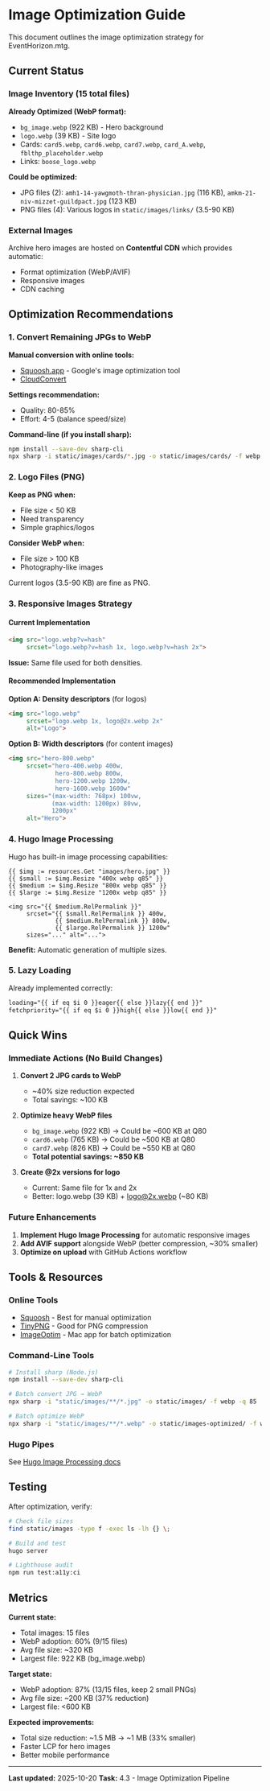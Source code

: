 # Image Optimization Guide

This document outlines the image optimization strategy for EventHorizon.mtg.

## Current Status

### Image Inventory (15 total files)

**Already Optimized (WebP format):**
- `bg_image.webp` (922 KB) - Hero background
- `logo.webp` (39 KB) - Site logo
- Cards: `card5.webp`, `card6.webp`, `card7.webp`, `card_A.webp`, `fblthp_placeholder.webp`
- Links: `boose_logo.webp`

**Could be optimized:**
- JPG files (2): `amh1-14-yawgmoth-thran-physician.jpg` (116 KB), `amkm-21-niv-mizzet-guildpact.jpg` (123 KB)
- PNG files (4): Various logos in `static/images/links/` (3.5-90 KB)

### External Images
Archive hero images are hosted on **Contentful CDN** which provides automatic:
- Format optimization (WebP/AVIF)
- Responsive images
- CDN caching

## Optimization Recommendations

### 1. Convert Remaining JPGs to WebP

**Manual conversion with online tools:**
- [Squoosh.app](https://squoosh.app/) - Google's image optimization tool
- [CloudConvert](https://cloudconvert.com/jpg-to-webp)

**Settings recommendation:**
- Quality: 80-85%
- Effort: 4-5 (balance speed/size)

**Command-line (if you install sharp):**
```bash
npm install --save-dev sharp-cli
npx sharp -i static/images/cards/*.jpg -o static/images/cards/ -f webp -q 85
```

### 2. Logo Files (PNG)

**Keep as PNG when:**
- File size < 50 KB
- Need transparency
- Simple graphics/logos

**Consider WebP when:**
- File size > 100 KB
- Photography-like images

Current logos (3.5-90 KB) are fine as PNG.

### 3. Responsive Images Strategy

#### Current Implementation
```html
<img src="logo.webp?v=hash"
     srcset="logo.webp?v=hash 1x, logo.webp?v=hash 2x">
```

**Issue:** Same file used for both densities.

#### Recommended Implementation

**Option A: Density descriptors** (for logos)
```html
<img src="logo.webp"
     srcset="logo.webp 1x, logo@2x.webp 2x"
     alt="Logo">
```

**Option B: Width descriptors** (for content images)
```html
<img src="hero-800.webp"
     srcset="hero-400.webp 400w,
             hero-800.webp 800w,
             hero-1200.webp 1200w,
             hero-1600.webp 1600w"
     sizes="(max-width: 768px) 100vw,
            (max-width: 1200px) 80vw,
            1200px"
     alt="Hero">
```

### 4. Hugo Image Processing

Hugo has built-in image processing capabilities:

```go-html-template
{{ $img := resources.Get "images/hero.jpg" }}
{{ $small := $img.Resize "400x webp q85" }}
{{ $medium := $img.Resize "800x webp q85" }}
{{ $large := $img.Resize "1200x webp q85" }}

<img src="{{ $medium.RelPermalink }}"
     srcset="{{ $small.RelPermalink }} 400w,
             {{ $medium.RelPermalink }} 800w,
             {{ $large.RelPermalink }} 1200w"
     sizes="..." alt="...">
```

**Benefit:** Automatic generation of multiple sizes.

### 5. Lazy Loading

Already implemented correctly:
```html
loading="{{ if eq $i 0 }}eager{{ else }}lazy{{ end }}"
fetchpriority="{{ if eq $i 0 }}high{{ else }}low{{ end }}"
```

## Quick Wins

### Immediate Actions (No Build Changes)

1. **Convert 2 JPG cards to WebP**
   - ~40% size reduction expected
   - Total savings: ~100 KB

2. **Optimize heavy WebP files**
   - `bg_image.webp` (922 KB) → Could be ~600 KB at Q80
   - `card6.webp` (765 KB) → Could be ~500 KB at Q80
   - `card7.webp` (826 KB) → Could be ~550 KB at Q80
   - **Total potential savings: ~850 KB**

3. **Create @2x versions for logo**
   - Current: Same file for 1x and 2x
   - Better: logo.webp (39 KB) + logo@2x.webp (~80 KB)

### Future Enhancements

1. **Implement Hugo Image Processing** for automatic responsive images
2. **Add AVIF support** alongside WebP (better compression, ~30% smaller)
3. **Optimize on upload** with GitHub Actions workflow

## Tools & Resources

### Online Tools
- [Squoosh](https://squoosh.app/) - Best for manual optimization
- [TinyPNG](https://tinypng.com/) - Good for PNG compression
- [ImageOptim](https://imageoptim.com/) - Mac app for batch optimization

### Command-Line Tools
```bash
# Install sharp (Node.js)
npm install --save-dev sharp-cli

# Batch convert JPG → WebP
npx sharp -i "static/images/**/*.jpg" -o static/images/ -f webp -q 85

# Batch optimize WebP
npx sharp -i "static/images/**/*.webp" -o static/images-optimized/ -f webp -q 80
```

### Hugo Pipes
See [Hugo Image Processing docs](https://gohugo.io/content-management/image-processing/)

## Testing

After optimization, verify:
```bash
# Check file sizes
find static/images -type f -exec ls -lh {} \;

# Build and test
hugo server

# Lighthouse audit
npm run test:a11y:ci
```

## Metrics

**Current state:**
- Total images: 15 files
- WebP adoption: 60% (9/15 files)
- Avg file size: ~320 KB
- Largest file: 922 KB (bg_image.webp)

**Target state:**
- WebP adoption: 87% (13/15 files, keep 2 small PNGs)
- Avg file size: ~200 KB (37% reduction)
- Largest file: <600 KB

**Expected improvements:**
- Total size reduction: ~1.5 MB → ~1 MB (33% smaller)
- Faster LCP for hero images
- Better mobile performance

---

**Last updated:** 2025-10-20
**Task:** 4.3 - Image Optimization Pipeline
